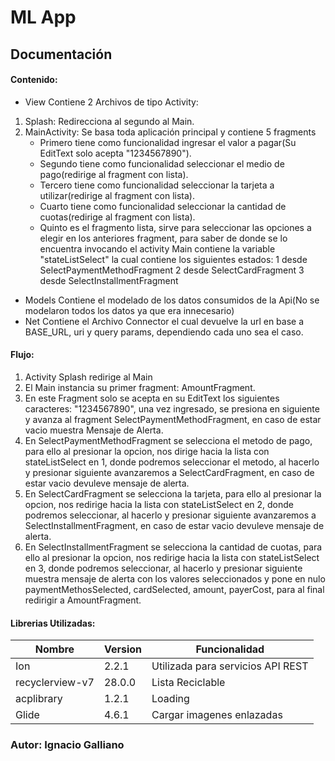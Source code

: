 # ML App

## Documentación
 
#### Contenido:

* View
Contiene 2 Archivos de tipo Activity:
1) Splash: 
	Redirecciona al segundo al Main.
2) MainActivity:
	Se basa toda aplicación principal y contiene 5 fragments 
	* Primero tiene como funcionalidad ingresar el valor a pagar(Su EditText solo acepta "1234567890").
	* Segundo tiene como funcionalidad seleccionar el medio de pago(redirige al fragment con lista).
	* Tercero tiene como funcionalidad seleccionar la tarjeta a utilizar(redirige al fragment con lista).
	* Cuarto tiene como funcionalidad seleccionar la cantidad de cuotas(redirige al fragment con lista).
	* Quinto es el fragmento lista, sirve para seleccionar las opciones a elegir en los anteriores fragment,
	para saber de donde se lo encuentra invocando el activity Main contiene la variable "stateListSelect" la 
	cual contiene los siguientes estados: 1 desde SelectPaymentMethodFragment
				              2 desde SelectCardFragment
					      3 desde SelectInstallmentFragment
* Models
	Contiene el modelado de los datos consumidos de la Api(No se modelaron todos los datos ya que era innecesario)
* Net
	Contiene el Archivo Connector el cual devuelve la url en base a BASE_URL, uri y query params, dependiendo 
	cada uno sea el caso.

#### Flujo:
1) Activity Splash redirige al Main
2) El Main instancia su primer fragment: AmountFragment.
3) En este Fragment solo se acepta en su EditText los siguientes caracteres: "1234567890", una vez ingresado,
   se presiona en siguiente y avanza al fragment SelectPaymentMethodFragment, en caso de estar vacio muestra Mensaje de Alerta.
4) En SelectPaymentMethodFragment se selecciona el metodo de pago, para ello al presionar la opcion, nos dirige hacia 
   la lista con stateListSelect en 1, donde podremos seleccionar el metodo, al hacerlo y presionar siguiente avanzaremos a 
   SelectCardFragment, en caso de estar vacio devuleve mensaje de alerta.
5) En SelectCardFragment se selecciona la tarjeta, para ello al presionar la opcion, nos redirige hacia 
   la lista con stateListSelect en 2, donde podremos seleccionar, al hacerlo y presionar siguiente avanzaremos a 
   SelectInstallmentFragment, en caso de estar vacio devuleve mensaje de alerta.
5) En SelectInstallmentFragment se selecciona la cantidad de cuotas, para ello al presionar la opcion, nos redirige hacia 
   la lista con stateListSelect en 3, donde podremos seleccionar, al hacerlo y presionar siguiente muestra mensaje de alerta
   con los valores seleccionados y pone en nulo paymentMethosSelected, cardSelected, amount, payerCost, para al final redirigir a 
   AmountFragment.
   
#### Librerias Utilizadas:

Nombre|Version|Funcionalidad
|----------------|--------|----------------------------------|
|Ion		 |2.2.1   |Utilizada para servicios API REST |
|recyclerview-v7 |28.0.0  |Lista Reciclable                  |
|acplibrary 	 |1.2.1   |Loading                           |
|Glide 	 	 |4.6.1   |Cargar imagenes enlazadas         |


### Autor: Ignacio Galliano


